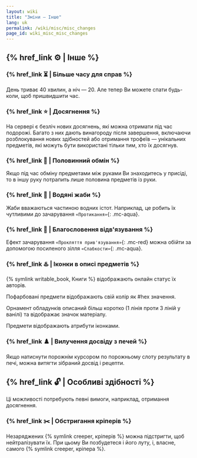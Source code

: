 ```yaml
---
layout: wiki
title: "Зміни — Інше"
lang: uk
permalink: /wiki/misc/misc_changes
page_id: wiki_misc_misc_changes
---
```


## {% href_link ⚙️ | Інше %}

### {% href_link ⏳️ | Більше часу для справ %}
День триває 40 хвилин, а ніч — 20. Але тепер Ви можете спати будь-коли, щоб пришвидшити час.

### {% href_link ⭐️ | Досягнення %}
На сервері є безліч нових досягнень, які можна отримати під час подорожі. Багато з них дають винагороду після завершення, включаючи розблокування нових здібностей або отримання трофеїв — унікальних предметів, які можуть бути використані тільки тим, хто їх досягнув.

### {% href_link 🙌 | Половинний обмін %}
Якщо під час обміну предметами між руками Ви знаходитесь у присіді, то в іншу руку потрапить лише половина предметів із руки.

### {% href_link 🐸 | Водяні жаби %}
Жаби вважаються частиною водних істот. Наприклад, це робить їх чутливими до зачарування `«Протикання»`{: .mc-aqua}.

### {% href_link 🎩 | Благословення відв'язування %}
Ефект зачарування `«Прокляття прив'язування»`{: .mc-red} можна обійти за допомогою посиленого зілля `«Слабкости»`{: .mc-aqua}.

### {% href_link ♨️ | Іконки в описі предметів %}
{% symlink writable_book, Книги %} відображають онлайн статус їх авторів.

Пофарбовані предмети відображають свій колір як #hex значення.

Орнамент обладунків описаний більш коротко (1 лінія проти 3 ліній у ванілі) та відображає значок матеріалу.

Предмети відображають атрибути іконками.

### {% href_link ♟️ | Вилучення досвіду з печей %}
Якщо натиснути порожнім курсором по порожньому слоту результату в печі, можна витягти зібраний досвід і рецепти.



## {% href_link 🔓️ | Особливі здібності %}

Ці можливості потребують певні вимоги, наприклад, отримання досягнення.


### {% href_link ✂️ | Обстригання кріперів %}
Незаряджених {% symlink creeper, кріперів %} можна підстригти, щоб нейтралізувати їх. При цьому Ви позбудетеся і його луту, і, власне, самого {% symlink creeper, кріпера %}.
